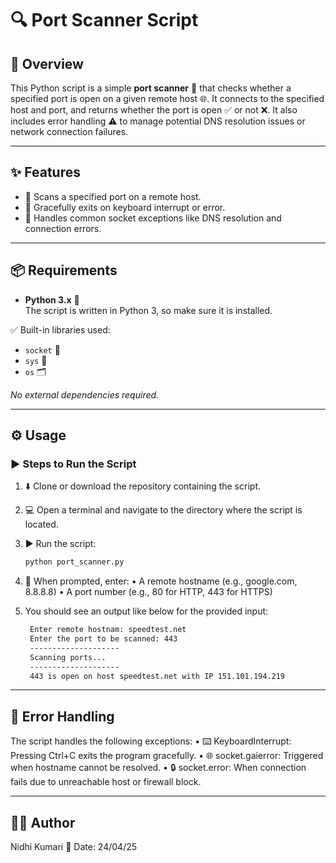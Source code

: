 # 🔍 Port Scanner Script

## 🧾 Overview

This Python script is a simple **port scanner** 🧠 that checks whether a specified port is open on a given remote host 🌐. It connects to the specified host and port, and returns whether the port is open ✅ or not ❌. It also includes error handling ⚠️ to manage potential DNS resolution issues or network connection failures.

---

## ✨ Features

- 🎯 Scans a specified port on a remote host.
- 🛑 Gracefully exits on keyboard interrupt or error.
- 🧱 Handles common socket exceptions like DNS resolution and connection errors.

---

## 📦 Requirements

- **Python 3.x** 🐍  
  The script is written in Python 3, so make sure it is installed.

✅ Built-in libraries used:
- `socket` 🔌
- `sys` 🧠
- `os` 🗂️

_No external dependencies required._

---

## ⚙️ Usage

### ▶️ Steps to Run the Script

1. ⬇️ Clone or download the repository containing the script.
2. 💻 Open a terminal and navigate to the directory where the script is located.
3. ▶️ Run the script:

   ```bash
   python port_scanner.py
   ```
4.	🧾 When prompted, enter:
	•	A remote hostname (e.g., google.com, 8.8.8.8)
	•	A port number (e.g., 80 for HTTP, 443 for HTTPS)

5. You should see an output like below for the provided input:
   ```bash
    Enter remote hostnam: speedtest.net
    Enter the port to be scanned: 443
    --------------------
    Scanning ports...
    --------------------
    443 is open on host speedtest.net with IP 151.101.194.219
---

## 🚨 Error Handling

The script handles the following exceptions:
	•	⌨️ KeyboardInterrupt: Pressing Ctrl+C exits the program gracefully.
	•	🌐 socket.gaierror: Triggered when hostname cannot be resolved.
	•	🔒 socket.error: When connection fails due to unreachable host or firewall block.

---
## 👩‍💻 Author

Nidhi Kumari
📅 Date: 24/04/25

